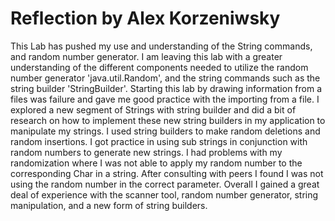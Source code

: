 # Reflection by Alex Korzeniwsky

This Lab has pushed my use and understanding of the String commands, and random
number generator. I am leaving this lab with a greater understanding of the
different components needed to utilize the random number generator
'java.util.Random', and the string commands such as the string builder
'StringBuilder'. Starting this lab by drawing information from a files was
failure and gave me good practice with the importing from a file. I explored a
new segment of Strings with string builder and did a bit of research on how to
implement these new string builders in my application to manipulate my strings.
I used string builders to make random deletions and random insertions. I got
practice in using sub strings in conjunction with random numbers to generate
new strings. I had problems with my randomization where I was not able to apply
my random number to the corresponding Char in a string. After consulting with
peers I found I was not using the random number in the correct parameter.
Overall I gained a great deal of experience with the scanner tool, random
number generator, string manipulation, and a new form of string builders.
